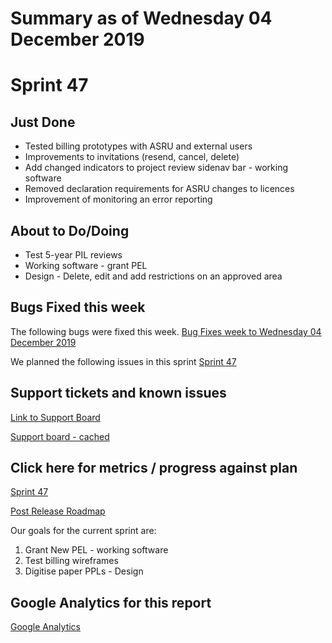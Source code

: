 # Summary as of Wednesday 04 December 2019 

# Sprint 47

## Just Done
* Tested billing prototypes with ASRU and external users
* Improvements to invitations (resend, cancel, delete)
* Add changed indicators to project review sidenav bar - working software
* Removed declaration requirements for ASRU changes to licences
* Improvement of monitoring an error reporting

## About to Do/Doing
* Test 5-year PIL reviews 
* Working software - grant PEL
* Design - Delete, edit and add restrictions on an approved area

## Bugs Fixed this week
The following bugs were fixed this week.
[Bug Fixes week to Wednesday 04 December 2019](graphs/bugs04122019.png)

We planned the following issues in this sprint 
[Sprint 47](graphs/sprint04122019.png)

## Support tickets and known issues
[Link to Support Board](https://collaboration.homeoffice.gov.uk/jira/secure/RapidBoard.jspa?rapidView=1717&selectedIssue=ASSB-253)

[Support board - cached](graphs/supportBoard04122019.jpg)

## Click here for metrics / progress against plan
[Sprint 47](graphs/progress04122019.png)

[Post Release Roadmap](graphs/roadmap04122019.png)

Our goals for the current sprint are:
1. Grant New PEL - working software 
2. Test billing wireframes 
3. Digitise paper PPLs - Design

## Google Analytics for this report
[Google Analytics](graphs/GA04122019.png)

